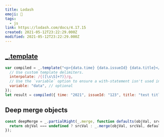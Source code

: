 ```yaml
---
title: Lodash
emoji: 📝
tags:
  - js
link: https://lodash.com/docs/4.17.15
created: 2021-05-12T23:22:29.000Z
modified: 2021-05-12T23:22:29.000Z
---
```


## [\_.template](https://docs-lodash.com/v4/template/)

```js
var compiled = _.template("<p>{data.time} {data.issueId} {data.title}</p>", {
  // Use custom template delimiters.
  interpolate: /{([\s\S]+?)}/g,
  // Use the `variable` option to ensure a with-statement isn't used in the compiled template.
  variable: "data", // optional
});
let result = compiled({ time: "2021", issueId: "123", title: "test title" });
```

## Deep merge objects

```js
const deepMerge = _.partialRight(_.merge, function defaults(objVal, srcVal) {
  return objVal === undefined ? srcVal : _.merge(objVal, srcVal, defaults);
});
```
